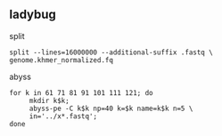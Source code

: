 ladybug
--

split
	
	split --lines=16000000 --additional-suffix .fastq \
	genome.khmer_normalized.fq


abyss

	for k in 61 71 81 91 101 111 121; do
	     mkdir k$k;
	     abyss-pe -C k$k np=40 k=$k name=k$k n=5 \
	     in='../x*.fastq'; 
	done
